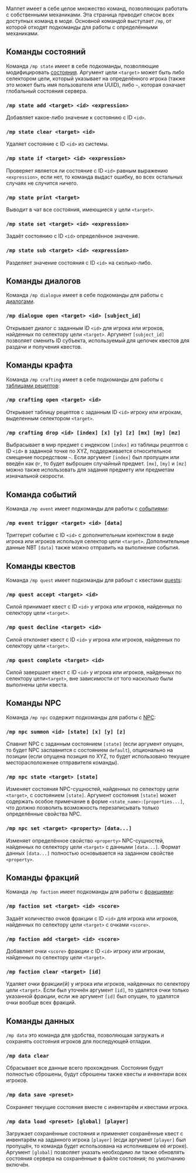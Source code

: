 Маппет имеет в себе целое множество команд, позволяющих работать с собственными механиками. Эта страница приводит список всех доступных команд в моде. Основной командой выступает `/mp`, от которой отходят подкоманды для работы с определёнными механиками.

## Команды состояний

Команда `/mp state` имеет в себе подкоманды, позволяющие модифицировать [состояния](https://github.com/Andruxioid/mappet_ru/blob/main/%D0%A1%D0%BE%D1%81%D1%82%D0%BE%D1%8F%D0%BD%D0%B8%D1%8F.md). Аргумент цели `<target>` может быть либо селектором цели, который указывает на определённого игрока (также это может быть имя пользователя или UUID), либо `~`, которая означает глобальный состояния сервера.

### `/mp state add <target> <id> <expression>`

Добавляет какое-либо значение к состоянию с ID `<id>`.

### `/mp state clear <target> <id>`

Удаляет состояние с ID `<id>` из системы.

### `/mp state if <target> <id> <expression>`

Проверяет является ли состояние с ID `<id>` равным выражению `<expression>`, если нет, то команда выдаст ошибку, во всех остальных случаях не случится ничего.

### `/mp state print <target>`

Выводит в чат все состояния, имеющиеся у цели `<target>`.

### `/mp state set <target> <id> <expression>`

Задаёт состоянию с ID `<id>` определённое значение.

### `/mp state sub <target> <id> <expression>`

Разделяет значение состояния с ID `<id>` на сколько-либо.

## Команды диалогов

Команда `/mp dialogue` имеет в себе подкоманды для работы с [диалогами](https://github.com/Andruxioid/mappet_ru/blob/main/Construction.md).

### `/mp dialogue open <target> <id> [subject_id]`

Открывает диалог с заданным ID `<id>` для игрока или игроков, найденных по селектору цели `<target>`. Аргумент `[subject_id]` позволяет сменить ID субъекта, используемый для цепочек квестов для раздачи и получения квестов.

## Команды крафта

Команда `/mp crafting` имеет в себе подкоманды для работы с [таблицами рецептов](https://github.com/Andruxioid/mappet_ru/blob/main/%D0%A2%D0%B0%D0%B1%D0%BB%D0%B8%D1%86%D0%B0-%D1%80%D0%B5%D1%86%D0%B5%D0%BF%D1%82%D0%BE%D0%B2.md):

### `/mp crafting open <target> <id>`

Открывает таблицу рецептов с заданным ID `<id>` игроку или игрокам, выделенным селектором `<target>`.

### `/mp crafting drop <id> [index] [x] [y] [z] [mx] [my] [mz]`

Выбрасывает в мир предмет с индексом `[index]` из таблицы рецептов с ID `<id>` в заданной точке по XYZ, поддерживается относительное смещение посредством `~`. Если аргумент `[index]` был пропущен или введён как `@r`, то будет выброшен случайный предмет. `[mx]`, `[my]` и `[mz]` можно также использовать для задания предмету или предметам изначальной скорости.

## Команда событий

Команда `/mp event` имеет подкоманды для работы с [событиями](https://github.com/Andruxioid/mappet_ru/blob/main/Construction.md):

### `/mp event trigger <target> <id> [data]`

Триггерит событие с ID `<id>` с дополнительным контекстом в виде игрока или игроков используя селектор цели `<target>`. Дополнительные данные NBT `[data]` также можно отправить на выполнение события.

## Команды квестов

Команда `/mp quest` имеет подкоманды для рабоыт с квестами [quests](https://github.com/Andruxioid/mappet_ru/blob/main/Construction.md):

### `/mp quest accept <target> <id>`

Силой принимает квест с ID `<id>` у игрока или игроков, найденных по селектору цели `<target>`.

### `/mp quest decline <target> <id>`

Силой отклоняет квест с ID `<id>` у игрока или игроков, найденных по селектору цели `<target>`.

### `/mp quest complete <target> <id>`

Силой завершает квест с  ID `<id>` у игрока или игроков, найденных по селектору цели`<target>`, вне зависимости от того насколько были выполнены цели квеста.

## Команды NPC

Команда `/mp npc` содержит подкоманды для работы с [NPC](https://github.com/Andruxioid/mappet_ru/blob/main/Construction.md):

### `/mp npc summon <id> [state] [x] [y] [z]`

Спавнит NPC с заданным состоянием `[state]` (если аргумент опущен, то будет NPC заспавнится с состоянием `default`), опционально на позиции (если опущена позиция по XYZ, то будет использовано текущее месторасположение отправителя команды).

### `/mp npc state <target> [state]`

Изменяет состояния NPC-сущностей, найденных по селектору цели `<target>`, с состоянием `[state]`. Аргумент состояния `[state]` может содержать особое примечание в форме `<state_name>:[properties...]`, что должно позволить возможность перезаписывать только определённые свойства NPC.

### `/mp npc set <target> <property> [data...]`

Изменяет определённое свойство `<property>` NPC-сущностей, найденных по селектору цели `<target>` с данными `[data...]`. Формат данных `[data...]` полностью основывается на заданном свойстве `<property>`.

## Команды фракций

Команда `/mp faction` имеет подкоманды для работы с [фракциями](https://github.com/Andruxioid/mappet_ru/blob/main/Construction.md):

### `/mp faction set <target> <id> <score>`

Задаёт количество очков фракции с ID `<id>` для игрока или игроков, найденных по селектору цели `<target>` с очками `<score>`.

### `/mp faction add <target> <id> <score>`

Добавляет очки `<score>` фракции с ID `<id>` игроку или игрокам, найденных по селектору цели `<target>`.

### `/mp faction clear <target> [id]`

Удаляет очки фракции(й) у игрока или игроков, найденных по селектору цели `<target>`. Если был уточнён аргумент `[id]`, то удалятся очки только указанной фракции, если же аргумент `[id]` был опущен, то удалятся очки вообще всех фракций.

## Команды данных

`/mp data` это команда для удобства, позволяющая загружать и сохранять состояния игроков для последующей отладки.

### `/mp data clear`

Сбрасывает все данные всего прохождения. Состояния будут полностью сброшены, будут сброшены также квесты и инвентари всех игроков.

### `/mp data save <preset>`

Сохраняет текущие состояния вместе с инвентарём и квестами игрока.

### `/mp data load <preset> [global] [player]`

Загружает сохранённые состояния и применяет сохранённые квест с инвентарём на заданного игрока `[player]` (есди аргумент `[player]` был пропущён, то команда будет использована на исполнившем её игроке). Аргумент `[global]` позволяет указать необходимо ли также обновлять состояния сервера на сохранённые в файле состояния; по умолчанию включён.
